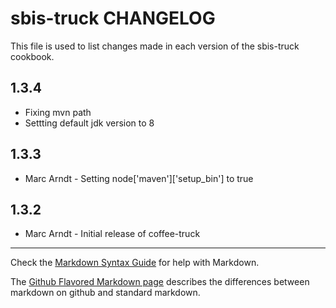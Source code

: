 sbis-truck CHANGELOG
====================

This file is used to list changes made in each version of the sbis-truck cookbook.

1.3.4
-----
- Fixing mvn path
- Settting default jdk version to 8

1.3.3
------
- Marc Arndt - Setting node['maven']['setup_bin'] to true

1.3.2
-----
- Marc Arndt - Initial release of coffee-truck



- - -
Check the [Markdown Syntax Guide](http://daringfireball.net/projects/markdown/syntax) for help with Markdown.

The [Github Flavored Markdown page](http://github.github.com/github-flavored-markdown/) describes the differences between markdown on github and standard markdown.

